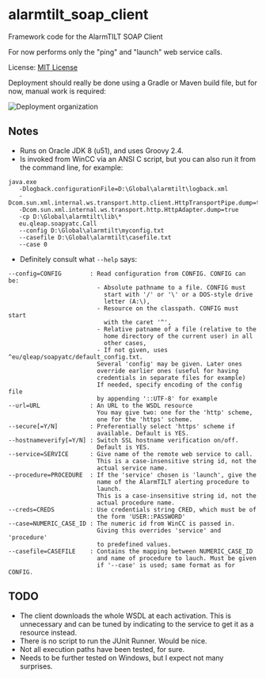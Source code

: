 # alarmtilt_soap_client
Framework code for the AlarmTILT SOAP Client

For now performs only the "ping" and "launch" web service calls.

License: [MIT License](http://opensource.org/licenses/MIT)

Deployment should really be done using a Gradle or Maven build file, but for now, manual work is required:

![Deployment organization](https://github.com/Q-LEAP/alarmtilt_soap_client/blob/master/doc/Organization.yed.png)

## Notes

+ Runs on Oracle JDK 8 (u51), and uses Groovy 2.4.
+ Is invoked from WinCC via an ANSI C script, but you can also run it from the command line, for example:

```
java.exe 
   -Dlogback.configurationFile=D:\Global\alarmtilt\logback.xml
   -Dcom.sun.xml.internal.ws.transport.http.client.HttpTransportPipe.dump=true
   -Dcom.sun.xml.internal.ws.transport.http.HttpAdapter.dump=true
   -cp D:\Global\alarmtilt\lib\*
   eu.qleap.soapyatc.Call
   --config D:\Global\alarmtilt\myconfig.txt
   --casefile D:\Global\alarmtilt\casefile.txt
   --case 0
```

+ Definitely consult what `--help` says:

```
--config=CONFIG        : Read configuration from CONFIG. CONFIG can be:
                         - Absolute pathname to a file. CONFIG must
                           start with '/' or '\' or a DOS-style drive
                           letter (A:\),
                         - Resource on the classpath. CONFIG must start
                           with the caret '^',
                         - Relative patname of a file (relative to the
                           home directory of the current user) in all
                           other cases,
                         - If not given, uses ^eu/qleap/soapyatc/default_config.txt.
                         Several 'config' may be given. Later ones
                         override earlier ones (useful for having
                         credentials in separate files for example)
                         If needed, specify encoding of the config file
                         by appending '::UTF-8' for example
--url=URL              : An URL to the WSDL resource
                         You may give two: one for the 'http' scheme,
                         one for the 'https' scheme.
--secure[=Y/N]         : Preferentially select 'https' scheme if
                         available. Default is YES.
--hostnameverify[=Y/N] : Switch SSL hostname verification on/off.
                         Default is YES.
--service=SERVICE      : Give name of the remote web service to call.
                         This is a case-insensitive string id, not the
                         actual service name.
--procedure=PROCEDURE  : If the 'service' chosen is 'launch', give the
                         name of the AlarmTILT alerting procedure to
                         launch.
                         This is a case-insensitive string id, not the
                         actual procedure name.
--creds=CREDS          : Use credentials string CRED, which must be of
                         the form 'USER::PASSWORD'
--case=NUMERIC_CASE_ID : The numeric id from WinCC is passed in.
                         Giving this overrides 'service' and 'procedure'
                         to predefined values.
--casefile=CASEFILE    : Contains the mapping between NUMERIC_CASE_ID
                         and name of procedure to lauch. Must be given
                         if '--case' is used; same format as for CONFIG.
```

## TODO

+ The client downloads the whole WSDL at each activation. This is unnecessary and can be tuned by indicating to the service to get it as a resource instead.
+ There is no script to run the JUnit Runner. Would be nice.
+ Not all execution paths have been tested, for sure.
+ Needs to be further tested on Windows, but I expect not many surprises.
